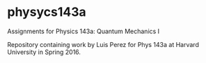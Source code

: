 # physycs143a
Assignments for Physics 143a: Quantum Mechanics I

Repository containing work by Luis Perez for Phys 143a at Harvard University in Spring 2016.
